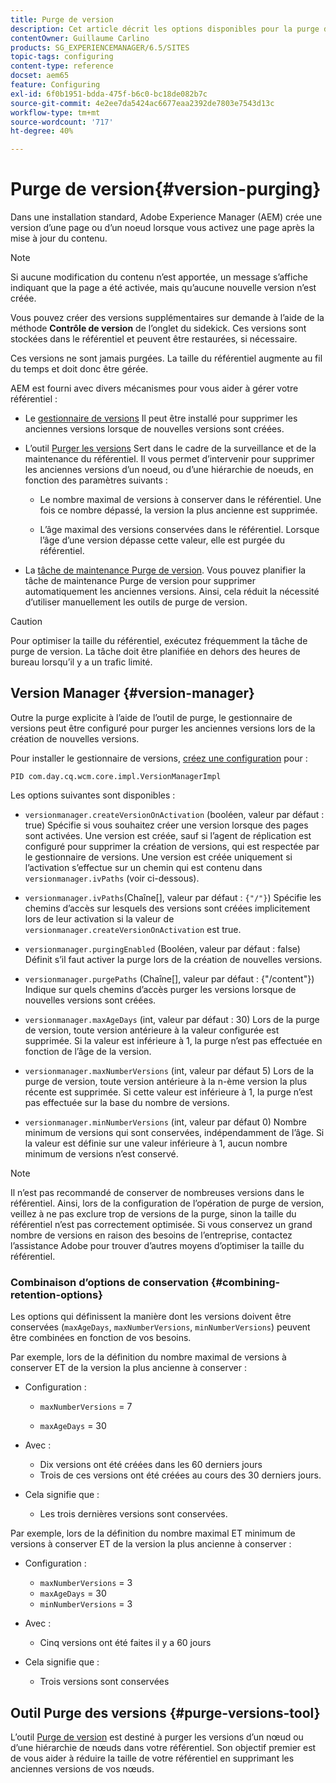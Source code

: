 ```yaml
---
title: Purge de version
description: Cet article décrit les options disponibles pour la purge de version.
contentOwner: Guillaume Carlino
products: SG_EXPERIENCEMANAGER/6.5/SITES
topic-tags: configuring
content-type: reference
docset: aem65
feature: Configuring
exl-id: 6f0b1951-bdda-475f-b6c0-bc18de082b7c
source-git-commit: 4e2ee7da5424ac6677eaa2392de7803e7543d13c
workflow-type: tm+mt
source-wordcount: '717'
ht-degree: 40%

---
```


# Purge de version{#version-purging}

Dans une installation standard, Adobe Experience Manager (AEM) crée une version d’une page ou d’un noeud lorsque vous activez une page après la mise à jour du contenu.

>[!NOTE]
>
>Si aucune modification du contenu n’est apportée, un message s’affiche indiquant que la page a été activée, mais qu’aucune nouvelle version n’est créée.

Vous pouvez créer des versions supplémentaires sur demande à l’aide de la méthode **Contrôle de version** de l’onglet du sidekick. Ces versions sont stockées dans le référentiel et peuvent être restaurées, si nécessaire.

Ces versions ne sont jamais purgées. La taille du référentiel augmente au fil du temps et doit donc être gérée.

AEM est fourni avec divers mécanismes pour vous aider à gérer votre référentiel :

* Le [gestionnaire de versions](#version-manager)
Il peut être installé pour supprimer les anciennes versions lorsque de nouvelles versions sont créées. 

* L’outil [Purger les versions](/help/sites-deploying/monitoring-and-maintaining.md#purgeversionstool)
Sert dans le cadre de la surveillance et de la maintenance du référentiel.
 Il vous permet d’intervenir pour supprimer les anciennes versions d’un noeud, ou d’une hiérarchie de noeuds, en fonction des paramètres suivants :

   * Le nombre maximal de versions à conserver dans le référentiel.
Une fois ce nombre dépassé, la version la plus ancienne est supprimée.

   * L’âge maximal des versions conservées dans le référentiel.
 Lorsque l’âge d’une version dépasse cette valeur, elle est purgée du référentiel. 

* La [tâche de maintenance Purge de version](/help/sites-administering/operations-dashboard.md#automated-maintenance-tasks). Vous pouvez planifier la tâche de maintenance Purge de version pour supprimer automatiquement les anciennes versions. Ainsi, cela réduit la nécessité d’utiliser manuellement les outils de purge de version.

>[!CAUTION]
>
>Pour optimiser la taille du référentiel, exécutez fréquemment la tâche de purge de version. La tâche doit être planifiée en dehors des heures de bureau lorsqu’il y a un trafic limité.

## Version Manager {#version-manager}

Outre la purge explicite à l’aide de l’outil de purge, le gestionnaire de versions peut être configuré pour purger les anciennes versions lors de la création de nouvelles versions.

Pour installer le gestionnaire de versions, [créez une configuration](/help/sites-deploying/configuring-osgi.md) pour :

`PID com.day.cq.wcm.core.impl.VersionManagerImpl`

Les options suivantes sont disponibles :

* `versionmanager.createVersionOnActivation` (booléen, valeur par défaut : true)
Spécifie si vous souhaitez créer une version lorsque des pages sont activées.
Une version est créée, sauf si l’agent de réplication est configuré pour supprimer la création de versions, qui est respectée par le gestionnaire de versions.
Une version est créée uniquement si l’activation s’effectue sur un chemin qui est contenu dans `versionmanager.ivPaths` (voir ci-dessous).

* `versionmanager.ivPaths`(Chaîne[], valeur par défaut : `{"/"}`)
Spécifie les chemins d’accès sur lesquels des versions sont créées implicitement lors de leur activation si la valeur de `versionmanager.createVersionOnActivation` est true.

* `versionmanager.purgingEnabled` (Booléen, valeur par défaut : false) Définit s’il faut activer la purge lors de la création de nouvelles versions.

* `versionmanager.purgePaths` (Chaîne[], valeur par défaut : {&quot;/content&quot;})
Indique sur quels chemins d’accès purger les versions lorsque de nouvelles versions sont créées.

* `versionmanager.maxAgeDays` (int, valeur par défaut : 30) Lors de la purge de version, toute version antérieure à la valeur configurée est supprimée. Si la valeur est inférieure à 1, la purge n’est pas effectuée en fonction de l’âge de la version.

* `versionmanager.maxNumberVersions` (int, valeur par défaut 5) Lors de la purge de version, toute version antérieure à la n-ème version la plus récente est supprimée. Si cette valeur est inférieure à 1, la purge n’est pas effectuée sur la base du nombre de versions.

* `versionmanager.minNumberVersions` (int, valeur par défaut 0) Nombre minimum de versions qui sont conservées, indépendamment de l’âge. Si la valeur est définie sur une valeur inférieure à 1, aucun nombre minimum de versions n’est conservé.

>[!NOTE]
>
>Il n’est pas recommandé de conserver de nombreuses versions dans le référentiel. Ainsi, lors de la configuration de l’opération de purge de version, veillez à ne pas exclure trop de versions de la purge, sinon la taille du référentiel n’est pas correctement optimisée. Si vous conservez un grand nombre de versions en raison des besoins de l’entreprise, contactez l’assistance Adobe pour trouver d’autres moyens d’optimiser la taille du référentiel.

### Combinaison d’options de conservation {#combining-retention-options}

Les options qui définissent la manière dont les versions doivent être conservées (`maxAgeDays`, `maxNumberVersions`, `minNumberVersions`) peuvent être combinées en fonction de vos besoins.

Par exemple, lors de la définition du nombre maximal de versions à conserver ET de la version la plus ancienne à conserver :

* Configuration :

   * `maxNumberVersions` = 7

   * `maxAgeDays` = 30

* Avec :

   * Dix versions ont été créées dans les 60 derniers jours
   * Trois de ces versions ont été créées au cours des 30 derniers jours.

* Cela signifie que :

   * Les trois dernières versions sont conservées.

Par exemple, lors de la définition du nombre maximal ET minimum de versions à conserver ET de la version la plus ancienne à conserver :

* Configuration :

   * `maxNumberVersions` = 3
   * `maxAgeDays` = 30
   * `minNumberVersions` = 3

* Avec :

   * Cinq versions ont été faites il y a 60 jours

* Cela signifie que :

   * Trois versions sont conservées

## Outil Purge des versions {#purge-versions-tool}

L’outil [Purge de version](/help/sites-deploying/monitoring-and-maintaining.md#purgeversionstool) est destiné à purger les versions d’un nœud ou d’une hiérarchie de nœuds dans votre référentiel. Son objectif premier est de vous aider à réduire la taille de votre référentiel en supprimant les anciennes versions de vos nœuds.
